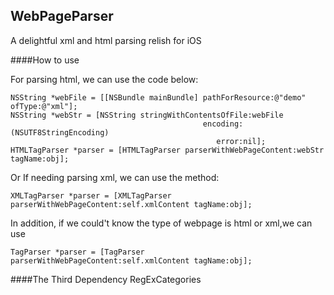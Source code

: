 ## WebPageParser
A delightful  xml and html parsing relish for iOS

####How to use

For parsing html, we can use the code below:
```objc
NSString *webFile = [[NSBundle mainBundle] pathForResource:@"demo" ofType:@"xml"];
NSString *webStr = [NSString stringWithContentsOfFile:webFile
                                           encoding:(NSUTF8StringEncoding)
                                              error:nil];
HTMLTagParser *parser = [HTMLTagParser parserWithWebPageContent:webStr tagName:obj];
```
Or If needing parsing xml, we can use the method:
```objc
XMLTagParser *parser = [XMLTagParser parserWithWebPageContent:self.xmlContent tagName:obj];
```
In addition, if we could't know the type of webpage is html or xml,we can use
```objc
TagParser *parser = [TagParser parserWithWebPageContent:self.xmlContent tagName:obj];
```
####The Third Dependency 
RegExCategories
